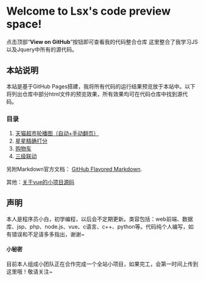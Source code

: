 # **Welcome to Lsx's code preview space!**

点击顶部“**View on GitHub**”按钮即可查看我的代码整合仓库 这里整合了我学习JS以及Jquery中所有的源代码。


## 本站说明

本站是基于GitHub Pages搭建，我将所有代码的运行结果预览放于本站中。以下将列出仓库中部分html文件的预览效果，所有效果均可在代码仓库中找到源代码。

### 目录



 1. [天猫超市轮播图（自动+手动翻页）](https://shininghack.github.io/CodingStar/%E5%9B%BE%E7%89%87%E5%B9%BB%E7%81%AF%E7%B4%A0%E6%9D%90/ex.html)
  2. [星星精确打分](https://shininghack.github.io/CodingStar/%E6%98%9F%E6%98%9F%E8%AF%84%E4%BB%B7/%E6%98%9F%E6%98%9F%E7%B2%BE%E7%A1%AE%E6%89%93%E5%88%86.html)
  3. [购物车](https://shininghack.github.io/CodingStar/shoppingcar.html)
  4. [三级联动](https://shininghack.github.io/CodingStar/0425/5.html)


另附Markdown官方文档： [GitHub Flavored Markdown](https://guides.github.com/features/mastering-markdown/).

其他：[关于vue的小项目源码](https://github.com/shininghack/GITTEST.git)
## 声明

本人是程序员小白，初学编程，以后会不定期更新。类容包括：web前端、数据库、jsp、php、node.js、vue、c语言、c++、python等。代码纯个人编写，如有错误和不足请多多指出，谢谢~


#### 小秘密

目前本人组成小团队正在合作完成一个全站小项目，如果完工，会第一时间上传到这里哦！敬请关注~
